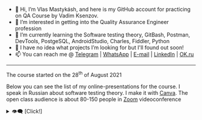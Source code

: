 ﻿- 👋 Hi, I’m Vlas Mastykásh, and here is my GitHub account for practicing on QA Course by Vadim Ksenzov.
- 👀 I’m interested in getting into the Quality Assurance Engineer profession
- 🌱 I’m currently learning the Software testing theory, GitBash, Postman, DevTools, PostgeSQL, AndroidStudio, Charles, Fiddler, Python
- 💞️ I have no idea what projects I’m looking for but I'll found out soon!
- 📫 You can reach me @ [Telegram](https://t.me/v_las) | [WhatsApp](https://wa.me/79136198392) | [E-mail](mailto:mastykash.vlas@gmail.com) | [LinkedIn](https://www.linkedin.com/in/v-las/) | [OK.ru](https://youtu.be/dQw4w9WgXcQ)
<!---
v-las/v-las is a ✨ special ✨ repository because its `README.md` (this file) appears on your GitHub profile.
You can click the Preview link to take a look at your cringes.
--->
---
The course started on the 28<sup>th</sup> of August 2021

Below you can see the list of my online-presentations for the course. I speak in Russian about software testing theory. I make it with [Canva](https://www.canva.com/). The open class audience is about 80-150 people in [Zoom](https://zoom.us/) videoconference
<details>
	<summary>👁️‍🗨️ [Click!]</summary>

